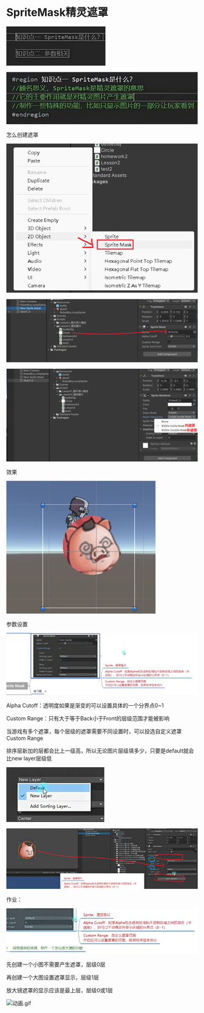 # SpriteMask精灵遮罩

![5e12df294e19a4ad8d77b236714437f5.png](image/5e12df294e19a4ad8d77b236714437f5.png)

![0e5b9aa3c75602bd510335d56ff86700.png](image/0e5b9aa3c75602bd510335d56ff86700.png)

怎么创建遮罩

![4c0bf5d2e421fb7683f9835f1e94a72c.png](image/4c0bf5d2e421fb7683f9835f1e94a72c.png)

![720903f8d05ab7e9ce11d9f3fbdb5aad.png](image/720903f8d05ab7e9ce11d9f3fbdb5aad.png)

![a4cecdf941d2b47ff1c4af73814c91ce.png](image/a4cecdf941d2b47ff1c4af73814c91ce.png)

效果

![8901b49a749b3d6889da561285f8627b.png](image/8901b49a749b3d6889da561285f8627b.png)

参数设置

![a7959e5ff0b0e938bd9e3aa62c2beecf.png](image/a7959e5ff0b0e938bd9e3aa62c2beecf.png)

Alpha Cutoff：透明度如果是渐变的可以设置具体的一个分界点0~1

Custom Range：只有大于等于Back小于Front的层级范围才能被影响

当游戏有多个遮罩，每个层级的遮罩需要不同设置时，可以投选自定义遮罩Custom Range

排序层新加的层都会比上一级高，所以无论图片层级填多少，只要是default就会比new layer层级低

![dd10aabd189d7f626b03ca42f502fa74.png](image/dd10aabd189d7f626b03ca42f502fa74.png)

![7459ed8a6eacb78e0bc1525ee278c0fb.png](image/7459ed8a6eacb78e0bc1525ee278c0fb.png)

作业：

![fc382907501259463f15a89187a11441.png](image/fc382907501259463f15a89187a11441.png)

先创建一个小图不需要产生遮罩，层级0层

再创建一个大图设置遮罩显示，层级1层

放大镜遮罩的显示应该是最上层，层级0或1层

![动画.gif](image/动画.gif)
